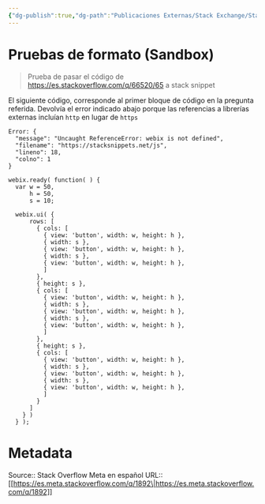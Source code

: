 ```yaml
---
{"dg-publish":true,"dg-path":"Publicaciones Externas/Stack Exchange/Stack Overflow en español/Stack Overflow en español Meta/es.meta.stackoverflow.com-1892.md","permalink":"/publicaciones-externas/stack-exchange/stack-overflow-en-espanol/stack-overflow-en-espanol-meta/es-meta-stackoverflow-com-1892/","title":"Pruebas de formato (Sandbox)","hide":true,"noteIcon":"default","created":"2024-04-03T12:49:10.593-06:00","updated":"2024-04-05T16:44:01.072-06:00"}
---
```


# Pruebas de formato (Sandbox)

> Prueba de pasar el código de https://es.stackoverflow.com/q/66520/65 a stack snippet

El siguiente código, corresponde al primer bloque de código en la pregunta referida. Devolvía el error indicado abajo porque las referencias a librerías externas incluían `http` en lugar de `https`

    Error: {
      "message": "Uncaught ReferenceError: webix is not defined",
      "filename": "https://stacksnippets.net/js",
      "lineno": 18,
      "colno": 1
    }

<!-- begin snippet: js hide: true console: true babel: false -->

<!-- language: lang-html -->

<link rel="stylesheet" href="https://cdn.webix.com/edge/webix.css" type="text/css">
<script type="text/javascript" charset="UTF-8" src="https://cdn.webix.com/edge/webix_debug.js"></script>


<!-- language: lang-js -->

    webix.ready( function( ) {
      var w = 50,
          h = 50,
          s = 10;

      webix.ui( {
          rows: [
            { cols: [
              { view: 'button', width: w, height: h },
              { width: s },
              { view: 'button', width: w, height: h },
              { width: s },
              { view: 'button', width: w, height: h },
              ]
            },
            { height: s },
            { cols: [
              { view: 'button', width: w, height: h },
              { width: s },
              { view: 'button', width: w, height: h },
              { width: s },
              { view: 'button', width: w, height: h },
              ]
            },
            { height: s },
            { cols: [
              { view: 'button', width: w, height: h },
              { width: s },
              { view: 'button', width: w, height: h },
              { width: s },
              { view: 'button', width: w, height: h },
              ]
            }
          ]
        } )
      } );

<!-- end snippet -->


# Metadata
Source:: Stack Overflow Meta en español
URL:: [[https://es.meta.stackoverflow.com/q/1892\|https://es.meta.stackoverflow.com/q/1892]]

